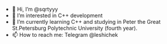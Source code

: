 - 👋 Hi, I’m @sqrtyyy
- 👀 I’m interested in C++ development
- 🌱 I’m currently learning C++ and studying in Peter the Great St.Petersburg Polytechnic University (fourth year).
- 📫 How to reach me: Telegram @leshichek

<!---
sqrtyyy/sqrtyyy is a ✨ special ✨ repository because its `README.md` (this file) appears on your GitHub profile.
You can click the Preview link to take a look at your changes.
--->

